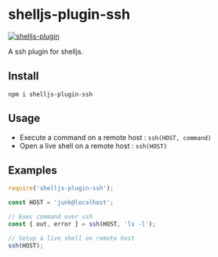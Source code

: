 # shelljs-plugin-ssh

[![shelljs-plugin](https://img.shields.io/badge/shelljs-plugin-brightgreen.svg?style=flat-square)](https://github.com/shelljs/shelljs/wiki/Using-ShellJS-Plugins)

A ssh plugin for shelljs.

## Install

	npm i shelljs-plugin-ssh

## Usage

- Execute a command on a remote host : ``ssh(HOST, command)``
- Open a live shell on a remote host : ``ssh(HOST)``

## Examples

```javascript
require('shelljs-plugin-ssh');

const HOST = 'junk@localhost';

// Exec command over ssh
const { out, error } = ssh(HOST, 'ls -l');

// Setup a live shell on remote host
ssh(HOST);
```
